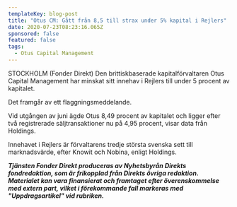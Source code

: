 ```yaml
---
templateKey: blog-post
title: "Otus CM: Gått från 8,5 till strax under 5% kapital i Rejlers"
date: 2020-07-23T08:23:16.065Z
sponsored: false
featured: false
tags:
  - Otus Capital Management
---
```

STOCKHOLM (Fonder Direkt) Den brittiskbaserade kapitalförvaltaren Otus Capital Management har minskat sitt innehav i Rejlers till under 5 procent av kapitalet.

Det framgår av ett flaggningsmeddelande.

Vid utgången av juni ägde Otus 8,49 procent av kapitalet och ligger efter två registrerade säljtransaktioner nu på 4,95 procent, visar data från Holdings.

Innehavet i Rejlers är förvaltarens tredje största svenska sett till marknadsvärde, efter Knowit och Nobina, enligt Holdings.

***Tjänsten Fonder Direkt produceras av Nyhetsbyrån Direkts fondredaktion, som är frikopplad från Direkts övriga redaktion. Materialet kan vara finansierat och framtaget efter överenskommelse med extern part, vilket i förekommande fall markeras med "Uppdragsartikel" vid rubriken.***